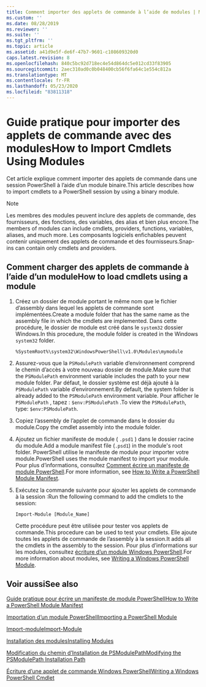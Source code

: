 ```yaml
---
title: Comment importer des applets de commande à l’aide de modules | Microsoft Docs
ms.custom: ''
ms.date: 08/28/2019
ms.reviewer: ''
ms.suite: ''
ms.tgt_pltfrm: ''
ms.topic: article
ms.assetid: a41d9e5f-de6f-47b7-9601-c108609320d0
caps.latest.revision: 8
ms.openlocfilehash: 840c5bc92d718ec4e54d864dc5e012cd33f83905
ms.sourcegitcommit: 2aec310ad0c0b048400cb56f6fa64c1e554c812a
ms.translationtype: MT
ms.contentlocale: fr-FR
ms.lasthandoff: 05/23/2020
ms.locfileid: "83811318"
---
```

# <a name="how-to-import-cmdlets-using-modules"></a><span data-ttu-id="ea9fc-102">Guide pratique pour importer des applets de commande avec des modules</span><span class="sxs-lookup"><span data-stu-id="ea9fc-102">How to Import Cmdlets Using Modules</span></span>

<span data-ttu-id="ea9fc-103">Cet article explique comment importer des applets de commande dans une session PowerShell à l’aide d’un module binaire.</span><span class="sxs-lookup"><span data-stu-id="ea9fc-103">This article describes how to import cmdlets to a PowerShell session by using a binary module.</span></span>

> [!NOTE]
> <span data-ttu-id="ea9fc-104">Les membres des modules peuvent inclure des applets de commande, des fournisseurs, des fonctions, des variables, des alias et bien plus encore.</span><span class="sxs-lookup"><span data-stu-id="ea9fc-104">The members of modules can include cmdlets, providers, functions, variables, aliases, and much more.</span></span> <span data-ttu-id="ea9fc-105">Les composants logiciels enfichables peuvent contenir uniquement des applets de commande et des fournisseurs.</span><span class="sxs-lookup"><span data-stu-id="ea9fc-105">Snap-ins can contain only cmdlets and providers.</span></span>

## <a name="how-to-load-cmdlets-using-a-module"></a><span data-ttu-id="ea9fc-106">Comment charger des applets de commande à l’aide d’un module</span><span class="sxs-lookup"><span data-stu-id="ea9fc-106">How to load cmdlets using a module</span></span>

1. <span data-ttu-id="ea9fc-107">Créez un dossier de module portant le même nom que le fichier d’assembly dans lequel les applets de commande sont implémentées.</span><span class="sxs-lookup"><span data-stu-id="ea9fc-107">Create a module folder that has the same name as the assembly file in which the cmdlets are implemented.</span></span> <span data-ttu-id="ea9fc-108">Dans cette procédure, le dossier de module est créé dans le `system32` dossier Windows.</span><span class="sxs-lookup"><span data-stu-id="ea9fc-108">In this procedure, the module folder is created in the Windows `system32` folder.</span></span>

   `%SystemRoot%\system32\WindowsPowerShell\v1.0\Modules\mymodule`

1. <span data-ttu-id="ea9fc-109">Assurez-vous que la `PSModulePath` variable d’environnement comprend le chemin d’accès à votre nouveau dossier de module.</span><span class="sxs-lookup"><span data-stu-id="ea9fc-109">Make sure that the `PSModulePath` environment variable includes the path to your new module folder.</span></span> <span data-ttu-id="ea9fc-110">Par défaut, le dossier système est déjà ajouté à la `PSModulePath` variable d’environnement.</span><span class="sxs-lookup"><span data-stu-id="ea9fc-110">By default, the system folder is already added to the `PSModulePath` environment variable.</span></span> <span data-ttu-id="ea9fc-111">Pour afficher le `PSModulePath` , tapez : `$env:PSModulePath` .</span><span class="sxs-lookup"><span data-stu-id="ea9fc-111">To view the `PSModulePath`, type: `$env:PSModulePath`.</span></span>

1. <span data-ttu-id="ea9fc-112">Copiez l’assembly de l’applet de commande dans le dossier du module.</span><span class="sxs-lookup"><span data-stu-id="ea9fc-112">Copy the cmdlet assembly into the module folder.</span></span>

1. <span data-ttu-id="ea9fc-113">Ajoutez un fichier manifeste de module ( `.psd1` ) dans le dossier racine du module.</span><span class="sxs-lookup"><span data-stu-id="ea9fc-113">Add a module manifest file (`.psd1`) in the module's root folder.</span></span> <span data-ttu-id="ea9fc-114">PowerShell utilise le manifeste de module pour importer votre module.</span><span class="sxs-lookup"><span data-stu-id="ea9fc-114">PowerShell uses the module manifest to import your module.</span></span> <span data-ttu-id="ea9fc-115">Pour plus d’informations, consultez [Comment écrire un manifeste de module PowerShell](../module/how-to-write-a-powershell-module-manifest.md).</span><span class="sxs-lookup"><span data-stu-id="ea9fc-115">For more information, see [How to Write a PowerShell Module Manifest](../module/how-to-write-a-powershell-module-manifest.md).</span></span>

1. <span data-ttu-id="ea9fc-116">Exécutez la commande suivante pour ajouter les applets de commande à la session :</span><span class="sxs-lookup"><span data-stu-id="ea9fc-116">Run the following command to add the cmdlets to the session:</span></span>

   `Import-Module [Module_Name]`

   <span data-ttu-id="ea9fc-117">Cette procédure peut être utilisée pour tester vos applets de commande.</span><span class="sxs-lookup"><span data-stu-id="ea9fc-117">This procedure can be used to test your cmdlets.</span></span> <span data-ttu-id="ea9fc-118">Elle ajoute toutes les applets de commande de l’assembly à la session.</span><span class="sxs-lookup"><span data-stu-id="ea9fc-118">It adds all the cmdlets in the assembly to the session.</span></span> <span data-ttu-id="ea9fc-119">Pour plus d’informations sur les modules, consultez [écriture d’un module Windows PowerShell](../module/writing-a-windows-powershell-module.md).</span><span class="sxs-lookup"><span data-stu-id="ea9fc-119">For more information about modules, see [Writing a Windows PowerShell Module](../module/writing-a-windows-powershell-module.md).</span></span>

## <a name="see-also"></a><span data-ttu-id="ea9fc-120">Voir aussi</span><span class="sxs-lookup"><span data-stu-id="ea9fc-120">See also</span></span>

[<span data-ttu-id="ea9fc-121">Guide pratique pour écrire un manifeste de module PowerShell</span><span class="sxs-lookup"><span data-stu-id="ea9fc-121">How to Write a PowerShell Module Manifest</span></span>](../module/how-to-write-a-powershell-module-manifest.md)

[<span data-ttu-id="ea9fc-122">Importation d’un module PowerShell</span><span class="sxs-lookup"><span data-stu-id="ea9fc-122">Importing a PowerShell Module</span></span>](../module/importing-a-powershell-module.md)

[<span data-ttu-id="ea9fc-123">Import-module</span><span class="sxs-lookup"><span data-stu-id="ea9fc-123">Import-Module</span></span>](/powershell/module/Microsoft.PowerShell.Core/Import-Module)

[<span data-ttu-id="ea9fc-124">Installation des modules</span><span class="sxs-lookup"><span data-stu-id="ea9fc-124">Installing Modules</span></span>](../module/installing-a-powershell-module.md)

[<span data-ttu-id="ea9fc-125">Modification du chemin d’Installation de PSModulePath</span><span class="sxs-lookup"><span data-stu-id="ea9fc-125">Modifying the PSModulePath Installation Path</span></span>](../module/modifying-the-psmodulepath-installation-path.md)

[<span data-ttu-id="ea9fc-126">Écriture d’une applet de commande Windows PowerShell</span><span class="sxs-lookup"><span data-stu-id="ea9fc-126">Writing a Windows PowerShell Cmdlet</span></span>](../cmdlet/cmdlet-overview.md)
